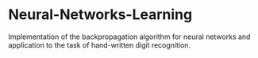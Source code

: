 # Neural-Networks-Learning
Implementation of the backpropagation algorithm for neural networks and application to the task of hand-written digit recognition.
